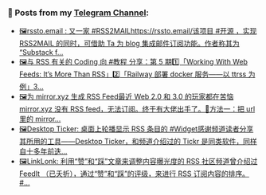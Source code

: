 ### 📰 Posts from my [Telegram Channel](https://t.me/s/aboutrss):
<!-- BLOG-POST-LIST:START -->
- [🖼rssto.email : 又一家 #RSS2MAILhttps://rssto.email/该项目 #开源 ，实现 RSS2MAIL 的同时，可借助 Ta 为 blog 集成邮件订阅功能。作者称其为 “Substack f...](https://t.me/aboutrss/1159)
- [🖼与 RSS 有关的 Coding 向 #教程 分享：第 5 期1️⃣「Working With Web Feeds: It’s More Than RSS」2️⃣「Railway 部署 docker 服务——以 ttrss 为例」3...](https://t.me/aboutrss/1158)
- [🖼为 mirror.xyz 生成 RSS Feed最近 Web 2.0 和 3.0 的玩家都在苦恼 mirror.xyz 没有 RSS feed，无法订阅。终于有大佬出手了。🔸方法一：把 url 里的 mirror...](https://t.me/aboutrss/1157)
- [🖼Desktop Ticker: 桌面上轮播显示 RSS 条目的 #Widget感谢频道读者分享其所用的工具——Desktop Ticker，和频道介绍过的 Tickr 是同类软件，同样自十多年前迭...](https://t.me/aboutrss/1156)
- [🖼LinkLonk: 利用“赞”和“踩”文章来调整内容曝光度的 RSS 社区频道曾介绍过 FeedIt （已夭折），通过“赞”和“踩”的评级，来进行 RSS 订阅内容的排序。 #...](https://t.me/aboutrss/1155)
<!-- BLOG-POST-LIST:END -->

<!--
**AboutRSS/AboutRSS** is a ✨ _special_ ✨ repository because its `README.md` (this file) appears on your GitHub profile.

Here are some ideas to get you started:

- 🔭 I’m currently working on ...
- 🌱 I’m currently learning ...
- 👯 I’m looking to collaborate on ...
- 🤔 I’m looking for help with ...
- 💬 Ask me about ...
- 📫 How to reach me: ...
- 😄 Pronouns: ...
- ⚡ Fun fact: ...
-->
